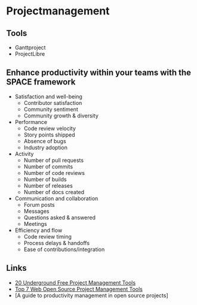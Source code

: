 # Projectmanagement

## Tools

* Ganttproject
* ProjectLibre

## Enhance productivity within your teams with the SPACE framework

* Satisfaction and well-being
  * Contributor satisfaction
  * Community sentiment
  * Community growth & diversity
* Performance
  * Code review velocity
  * Story points shipped
  * Absence of bugs
  * Industry adoption
* Activity
  * Number of pull requests
  * Number of commits
  * Number of code reviews
  * Number of builds
  * Number of releases
  * Number of docs created
* Communication and collaboration
  * Forum posts
  * Messages
  * Questions asked & answered
  * Meetings
* Efficiency and flow
  * Code review timing
  * Process delays & handoffs
  * Ease of contributions/integration

## Links

* [20 Underground Free Project Management Tools](https://blog.capterra.com/16-underground-free-project-management-tools/)
* [Top 7 Web Open Source Project Management Tools](https://project-management.com/top-7-web-open-source-project-management-tools/)
* [A guide to productivity management in open source projects]

